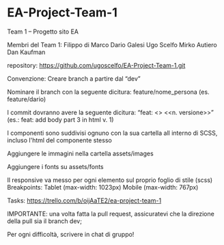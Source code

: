 # EA-Project-Team-1
Team 1 – Progetto sito EA

Membri del Team 1:
  Filippo di Marco
  Dario Galesi
  Ugo Scelfo
  Mirko Autiero
  Dan Kaufman

repository: https://github.com/ugoscelfo/EA-Project-Team-1.git

Convenzione:
  Creare branch a partire dal “dev”

  Nominare il branch con la seguente dicitura: feature/nome_persona (es. feature/dario)

  I commit dovranno avere la seguente dicitura: “feat: <<oggetto commit>> <<n. versione>>” (es.: feat: add body part 3 in html v. 1)

  I componenti sono suddivisi ognuno con la sua cartella all interno di SCSS, incluso l'html del componente stesso

  Aggiungere le immagini nella cartella assets/images

  Aggiungere i fonts su assets/fonts

  Il responsive va messo per ogni elemento sul proprio foglio di stile (scss)
    Breakpoints: Tablet (max-width: 1023px) Mobile (max-width: 767px)

Tasks: 
  https://trello.com/b/oijAaTE2/ea-project-team-1

IMPORTANTE:
  una volta fatta la pull request, assicuratevi che la direzione della pull sia il branch dev;

  Per ogni difficoltà, scrivere in chat di gruppo!
